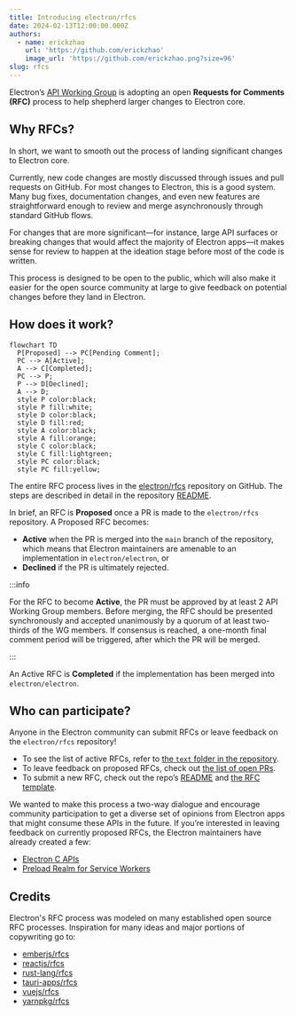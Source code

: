 ```yaml
---
title: Introducing electron/rfcs
date: 2024-02-13T12:00:00.000Z
authors:
  - name: erickzhao
    url: 'https://github.com/erickzhao'
    image_url: 'https://github.com/erickzhao.png?size=96'
slug: rfcs
---
```


Electron’s [API Working Group](https://github.com/electron/governance/tree/main/wg-api) is
adopting an open **Requests for Comments (RFC)** process to help shepherd larger changes
to Electron core.

## Why RFCs?

In short, we want to smooth out the process of landing significant changes to Electron core.

Currently, new code changes are mostly discussed through issues and pull requests on GitHub.
For most changes to Electron, this is a good system. Many bug fixes, documentation changes,
and even new features are straightforward enough to review and merge asynchronously through
standard GitHub flows.

For changes that are more significant—for instance, large API surfaces or breaking changes
that would affect the majority of Electron apps—it makes sense for review to happen at the
ideation stage before most of the code is written.

This process is designed to be open to the public, which will also make it easier for the
open source community at large to give feedback on potential changes before they land in
Electron.

## How does it work?

```mermaid
flowchart TD
  P[Proposed] --> PC[Pending Comment];
  PC --> A[Active];
  A --> C[Completed];
  PC --> P;
  P --> D[Declined];
  A --> D;
  style P color:black;
  style P fill:white;
  style D color:black;
  style D fill:red;
  style A color:black;
  style A fill:orange;
  style C color:black;
  style C fill:lightgreen;
  style PC color:black;
  style PC fill:yellow;
```

The entire RFC process lives in the [electron/rfcs](https://github.com/electron/rfcs) repository
on GitHub. The steps are described in detail in the repository
[README](https://github.com/electron/rfcs/blob/main/README.md).

In brief, an RFC is **Proposed** once a PR is made to the `electron/rfcs` repository.
A Proposed RFC becomes:

- **Active** when the PR is merged into the `main` branch of the repository, which means that Electron
  maintainers are amenable to an implementation in `electron/electron`, or
- **Declined** if the PR is ultimately rejected.

:::info

For the RFC to become **Active**, the PR must be approved by at least 2 API Working Group members.
Before merging, the RFC should be presented synchronously and accepted unanimously by a quorum of at
least two-thirds of the WG members. If consensus is reached, a one-month final comment period will
be triggered, after which the PR will be merged.

:::

An Active RFC is **Completed** if the implementation has been merged into `electron/electron`.

## Who can participate?

Anyone in the Electron community can submit RFCs or leave feedback on the `electron/rfcs` repository!

- To see the list of active RFCs, refer to [the `text` folder in the repository](https://github.com/electron/rfcs/tree/main/text).
- To leave feedback on proposed RFCs, check out [the list of open PRs](https://github.com/electron/rfcs/pulls).
- To submit a new RFC, check out the repo’s [README](https://github.com/electron/rfcs) and [the RFC template](https://github.com/electron/rfcs/blob/main/0000-template.md).

We wanted to make this process a two-way dialogue and encourage community participation to get a
diverse set of opinions from Electron apps that might consume these APIs in the future. If you’re
interested in leaving feedback on currently proposed RFCs, the Electron maintainers have already created
a few:

- [Electron C APIs](https://github.com/electron/rfcs/pull/3)
- [Preload Realm for Service Workers](https://github.com/electron/rfcs/pull/4)

## Credits

Electron's RFC process was modeled on many established open source RFC processes.
Inspiration for many ideas and major portions of copywriting go to:

- [emberjs/rfcs](https://github.com/emberjs/rfcs)
- [reactjs/rfcs](https://github.com/reactjs/rfcs)
- [rust-lang/rfcs](https://github.com/rust-lang/rfcs)
- [tauri-apps/rfcs](https://github.com/tauri-apps/rfcs)
- [vuejs/rfcs](https://github.com/vuejs/rfcs)
- [yarnpkg/rfcs](https://github.com/yarnpkg/rfcs)
